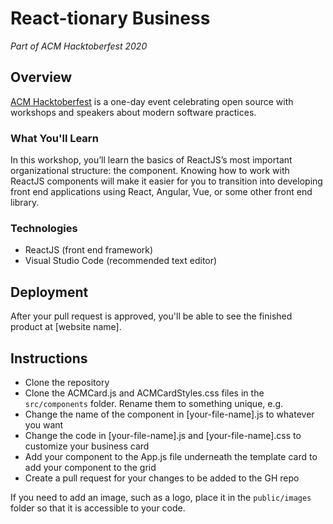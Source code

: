 # React-tionary Business
*Part of ACM Hacktoberfest 2020*

## Overview
[ACM Hacktoberfest](https://hacktoberfest.acmutd.co) is a one-day event celebrating open source with workshops
and speakers about modern software practices.

### What You'll Learn
In this workshop, you’ll learn the basics of ReactJS’s most important organizational structure: the component. Knowing how to work with ReactJS components will make it easier for you to transition into developing front end applications using React, Angular, Vue, or some other front end library.

### Technologies
- ReactJS (front end framework)
- Visual Studio Code (recommended text editor)

## Deployment
After your pull request is approved, you'll be able to see the finished product at [website name].

## Instructions
* Clone the repository
* Clone the ACMCard.js and ACMCardStyles.css files in the `src/components` folder. Rename them to something unique, e.g.
* Change the name of the component in [your-file-name].js to whatever you want
* Change the code in [your-file-name].js and [your-file-name].css to customize your business card
* Add your component to the App.js file underneath the template card to add your component to the grid
* Create a pull request for your changes to be added to the GH repo

If you need to add an image, such as a logo, place it in the `public/images` folder so that it is accessible to your code.